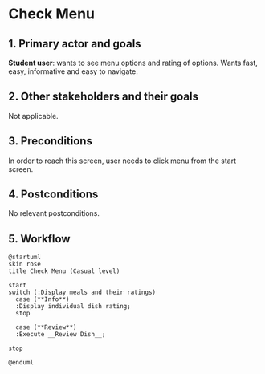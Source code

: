 # Check Menu

## 1. Primary actor and goals

__Student user__: wants to see menu options and rating of options. Wants fast, easy, informative and easy to navigate.

## 2. Other stakeholders and their goals

Not applicable.

## 3. Preconditions

In order to reach this screen, user needs to click menu from the start screen. 

## 4. Postconditions

No relevant postconditions.

## 5. Workflow

```plantuml
@startuml
skin rose
title Check Menu (Casual level)

start
switch (:Display meals and their ratings)
  case (**Info**)
  :Display individual dish rating;
  stop
  
  case (**Review**)
  :Execute __Review Dish__;
  
stop

@enduml
```